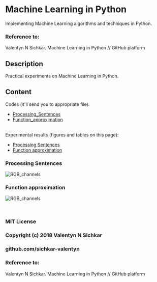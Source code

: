 # Machine Learning in Python
Implementing Machine Learning algorithms and techniques in Python.

### Reference to:
Valentyn N Sichkar. Machine Learning in Python // GitHub platform

## Description
Practical experiments on Machine Learning in Python.

## Content
Codes (it'll send you to appropriate file):
* [Processing_Sentences](https://github.com/sichkar-valentyn/Machine_Learning_in_Python/tree/master/Processing_Sentences.py)
* [Function_approximation](https://github.com/sichkar-valentyn/Machine_Learning_in_Python/tree/master/Function_approximation.py)

<br/>
Experimental results (figures and tables on this page):

* <a href="#Processing Sentences">Processing Sentences</a>
* <a href="#Function approximation">Function approximation</a>

### <a name="Processing Sentences">Processing Sentences</a>

![RGB_channels](images/RGB_channels.png)

### <a name="Function approximation">Function approximation</a>

![RGB_channels](images/RGB_channels.png)

<br/>

### MIT License
### Copyright (c) 2018 Valentyn N Sichkar
### github.com/sichkar-valentyn
### Reference to:
Valentyn N Sichkar. Machine Learning in Python // GitHub platform
